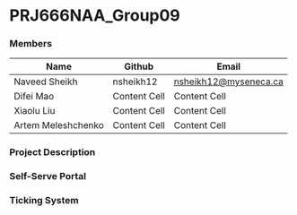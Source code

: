 # PRJ666NAA_Group09

### Members

| Name  | Github | Email |
| ------------- | ------------- | ------------- |
| Naveed Sheikh  | nsheikh12  |  nsheikh12@myseneca.ca    |
| Difei Mao  | Content Cell  |     Content Cell         |
| Xiaolu Liu  | Content Cell  |     Content Cell         |
| Artem Meleshchenko  | Content Cell  |     Content Cell         |


### Project Description


### Self-Serve Portal


### Ticking System
